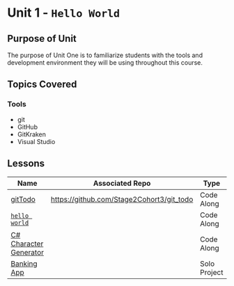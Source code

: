 # Unit 1 - `Hello World`

## Purpose of Unit

The purpose of Unit One is to familiarize students with the tools and development environment they will be using throughout this course.

## Topics Covered

### Tools

- git
- GitHub
- GitKraken
- Visual Studio

## Lessons

| Name | Associated Repo | Type |
|------|-----------------|------|
| [gitTodo](./git_todo.md) | https://github.com/Stage2Cohort3/git_todo | Code Along |
| [`hello world`](./csharp_hello_world.md) | | Code Along |
| [C# Character Generator](./csharp_character_generator.md) | | Code Along |
| [Banking App](./banking_app.md) | | Solo Project |
